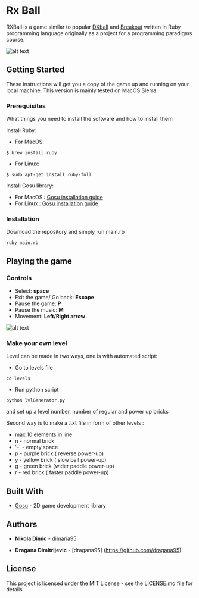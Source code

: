 # Rx Ball
RXBall is a game similar to popular [DXball](https://en.wikipedia.org/wiki/DX-Ball) and [Breakout](https://en.wikipedia.org/wiki/Breakout_(video_game)) written in Ruby programming language originally as a project for a programming paradigms course. 

![alt text](https://github.com/dimaria95/rxBall/blob/master/screenshots/menu.png)

## Getting Started

These instructions will get you a copy of the game up and running on your local machine. This version is mainly tested on MacOS Sierra.

### Prerequisites

What things you need to install the software and how to install them

Install Ruby:

* For MacOS:  
```
$ brew install ruby
```
* For Linux:  
```
$ sudo apt-get install ruby-full
```

Install Gosu library:

* For MacOS : [Gosu installation guide](https://github.com/gosu/gosu/wiki/getting-started-on-os-x)
* For Linux : [Gosu installation guide](https://github.com/gosu/gosu/wiki/getting-started-on-linux)



### Installation


Download the repository and simply run main.rb 

```
ruby main.rb
```


## Playing the game

### Controls

* Select:  **space** 
* Exit the game/ Go back:  **Escape** 
* Pause the game: **P** 
* Pause the music: **M** 
* Movement: **Left/Right arrow** 

![alt text](https://github.com/dimaria95/rxBall/blob/master/screenshots/game.png)

### Make your own level

Level can be made in two ways, one is with automated script:

* Go to levels file 
```
cd levels
```
* Run python script 
```
python lvlGenerator.py
```

and set up a level number, number of regular and power up bricks 

Second way is to make a .txt file in form of other levels :

* max 10 elements in line
* n - normal brick
* '-' - empty space
* p - purple brick ( reverse power-up) 
* y - yellow brick ( slow ball power-up)
* g - green brick (wider paddle power-up)
* r - red brick ( faster paddle power-up)

## Built With

* [Gosu](https://github.com/gosu/gosu) - 2D game development library

## Authors

* **Nikola Dimic** -  [dimaria95](https://github.com/dimaria95/)

* **Dragana Dimitrijevic** - [dragana95]
(https://github.com/dragana95)

## License

This project is licensed under the MIT License - see the [LICENSE.md](LICENSE.md) file for details
